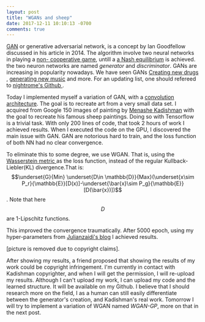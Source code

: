 ```yaml
---
layout: post
title: "WGANs and sheep"
date: 2017-12-11 10:10:13 -0700
comments: true
---
```


<a href = "https://en.wikipedia.org/wiki/Generative_adversarial_network" > GAN</a> or generative adversarial network, is a concept by Ian Goodfellow discussed in his article in 2014. The algorithm involve two neural networks in playing a <a href = "https://en.wikipedia.org/wiki/Non-cooperative_game_theory"> non- cooperative game</a>, untill a <a href = "https://en.wikipedia.org/wiki/Nash_equilibrium" >a Nash equilibrium</a> is achieved. the two neuron networks are named <i> generator</i> and <i>discriminator</i>.
GANs are increasing in popularity nowadays. We have seen GANs <a href = "https://arxiv.org/abs/1708.08227" >Creating new drugs</a> , <a href = "https://arxiv.org/abs/1709.06298" > generating new music</a> and more. For an updating list, one should refereed to <a href="https://github.com/nightrome/really-awesome-gan" > nightrome's Github </a>.

Today I implemented myself a variation of GAN, with a <a href = "https://en.wikipedia.org/wiki/Convolutional_neural_network">convolution architecture</a>. The goal is to recreate art from a very small data set. I acquired from Google 150 images of painting by <a href = "https://en.wikipedia.org/wiki/Menashe_Kadishman" >Menashe Kadishman</a> with the goal to recreate his famous sheep paintings. Doing so with Tensorflow is a trivial task. With only 200 lines of code, that took 2 hours of work I achieved results. When I executed the code on the GPU, I discovered the main issue with GAN. GAN are notorious hard to train, and the loss function of both NN had no clear convergence.

To eliminate this to some degree, we use WGAN. That is, using the <a href= "https://en.wikipedia.org/wiki/Wasserstein_metric"> Wasserstein metric </a> as the loss function, instead of the regular <a>Kullback-Liebler(KL)</a> divergence.That is: $$\underset{G}{Min} \underset{D\in \mathbb{D}}{Max}(\underset{x\sim P_r}{\mathbb{E}}[D(x)]-\underset{\bar{x}\sim P_g}{\mathbb{E}}[D(\bar{x})])$$. Note that here $$D$$ are 1-Lipschitz functions.

 This improved the convergence traumatically. After 5000 epoch, using my hyper-parameters from <a href = "https://julianzaidi.wordpress.com/2017/04/24/deep-convolution-gan-dcgan-architecture-and-training/" >Julianzaidi's blog</a> I achieved results.

[picture is removed due to copyright claims]. 

After showing my results, a friend proposed that showing the results of my work could be copyright infringement. I'm currently in contact with Kadishman copyrighter, and when I will get the permission, I will re-upload my results. Although I can't upload my work, I can upload my code and the learned structure. It will be available on my Github.
I believe that I should research more on the field, I as a human can still easily differentiate between the generator's creation, and Kadishman's real work. Tomorrow I will try to implement a variation of WGAN named <i>WGAN-GP</i>, more on that in the next post.  